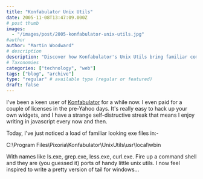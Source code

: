 ```yaml
---
title: "Konfabulator Unix Utils"
date: 2005-11-08T13:47:09.000Z
# post thumb
images:
  - "/images/post/2005-konfabulator-unix-utils.jpg"
#author
author: "Martin Woodward"
# description
description: "Discover how Konfabulator's Unix Utils bring familiar command-line tools to Windows, inspiring new widget creations and coding adventures."
# Taxonomies
categories: ["technology", "web"]
tags: ["blog", "archive"]
type: "regular" # available type (regular or featured)
draft: false
---
```

I've been a keen user of [Konfabulator](http://www.konfabulator.com) for a while now.  I even paid for a couple of licenses in the pre-Yahoo days.  It's really easy to hack up your own widgets, and I have a strange self-distructive streak that means I enjoy writing in javascript every now and then.

Today, I've just noticed a load of familiar looking exe files in:-

C:\Program Files\Pixoria\Konfabulator\UnixUtils\usr\local\wbin

With names like ls.exe, grep.exe, less.exe, curl.exe.  Fire up a command shell and they are (you guessed it) ports of handy little unix utils.  I now feel inspired to write a pretty version of tail for windows...